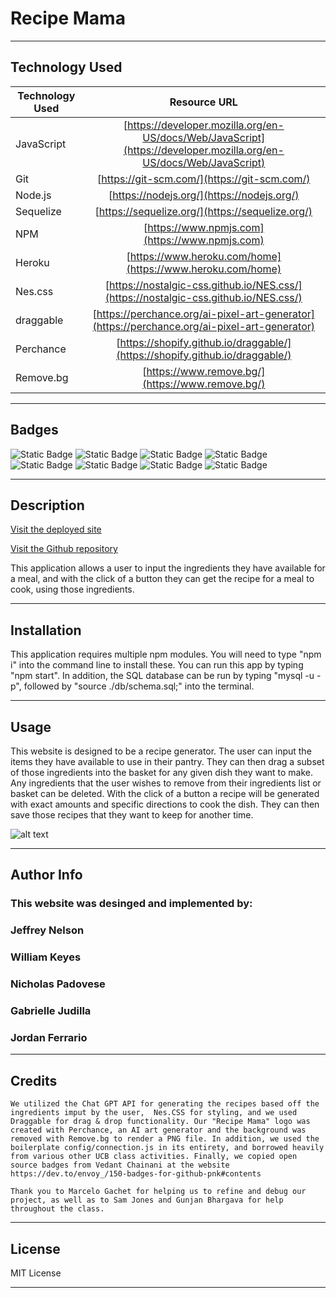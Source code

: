 # Recipe Mama

---

## Technology Used 

| Technology Used         | Resource URL           | 
| ------------- |:-------------:| 
| JavaScript     | [https://developer.mozilla.org/en-US/docs/Web/JavaScript](https://developer.mozilla.org/en-US/docs/Web/JavaScript)      |   
| Git | [https://git-scm.com/](https://git-scm.com/)     |    
| Node.js | [https://nodejs.org/](https://nodejs.org/)     |
| Sequelize | [https://sequelize.org/](https://sequelize.org/)  |
| NPM | [https://www.npmjs.com](https://www.npmjs.com)   |
| Heroku | [https://www.heroku.com/home](https://www.heroku.com/home)   |
| Nes.css | [https://nostalgic-css.github.io/NES.css/](https://nostalgic-css.github.io/NES.css/)   |
| draggable | [https://perchance.org/ai-pixel-art-generator](https://perchance.org/ai-pixel-art-generator)   |
| Perchance | [https://shopify.github.io/draggable/](https://shopify.github.io/draggable/)   |
| Remove.bg | [https://www.remove.bg/](https://www.remove.bg/)   |



---

## Badges
![Static Badge](https://img.shields.io/badge/JavaScript-323330?style=for-the-badge&logo=javascript&logoColor=F7DF1E)
![Static Badge](https://img.shields.io/badge/Node.js-43853D?style=for-the-badge&logo=node.js&logoColor=white)
![Static Badge](https://img.shields.io/badge/License-MIT_License-blue)
![Static Badge](https://img.shields.io/badge/Express.js-404D59?style=for-the-badge)
![Static Badge](https://img.shields.io/badge/Heroku-430098?style=for-the-badge&logo=heroku&logoColor=white)
![Static Badge](https://img.shields.io/badge/sequelize-323330?style=for-the-badge&logo=sequelize&logoColor=blue)
![Static Badge](https://img.shields.io/badge/hb_HANDLEBARS-blue)
![Static Badge](https://img.shields.io/badge/GitHub-100000?style=for-the-badge&logo=github&logoColor=white)


---

## Description

[Visit the deployed site]()

[Visit the Github repository](https://github.com/gjudilla/recipe_mama)

This application allows a user to input the ingredients they have available for a meal, and with the click of a button they can get the recipe for a meal to cook, using those ingredients.

---

## Installation

This application requires multiple npm modules.  You will need to type "npm i" into the command line to install these. You can run this app by typing "npm start". In addition, the SQL database can be run by typing "mysql -u <username> -p", followed by "source ./db/schema.sql;" into the terminal.

---

## Usage

This website is designed to be a recipe generator. The user can input the items they have available to use in their pantry. They can then drag a subset of those ingredients into the basket for any given dish they want to make. Any ingredients that the user wishes to remove from their ingredients list or basket can be deleted. With the click of a button a recipe will be generated with exact amounts and specific directions to cook the dish. They can then save those recipes that they want to keep for another time.


![ alt text](./assets/recipe-mama-screenshot.png)


---

## Author Info
### This website was desinged and implemented by:

### Jeffrey Nelson
### William Keyes
### Nicholas Padovese
### Gabrielle Judilla
### Jordan Ferrario

---
## Credits

    We utilized the Chat GPT API for generating the recipes based off the ingredients imput by the user,  Nes.CSS for styling, and we used Draggable for drag & drop functionality. Our "Recipe Mama" logo was created with Perchance, an AI art generator and the background was removed with Remove.bg to render a PNG file. In addition, we used the boilerplate config/connection.js in its entirety, and borrowed heavily from various other UCB class activities. Finally, we copied open source badges from Vedant Chainani at the website https://dev.to/envoy_/150-badges-for-github-pnk#contents 

    Thank you to Marcelo Gachet for helping us to refine and debug our project, as well as to Sam Jones and Gunjan Bhargava for help throughout the class.
 
---

## License

MIT License

---

